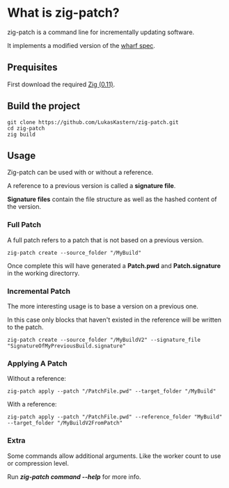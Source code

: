 # What is zig-patch?

zig-patch is a command line for incrementally updating software.

It implements a modified version of the [wharf spec](https://itch.io/docs/wharf/).   



<!-- ## Benchmarks TODO -->

## Prequisites
First download the required [Zig (0.11)](https://ziglang.org/download/).

## Build the project

```
git clone https://github.com/LukasKastern/zig-patch.git
cd zig-patch
zig build
```

## Usage

Zig-patch can be used with or without a reference.

A reference to a previous version is called a **signature file**. 

**Signature files** contain the file structure as well as the hashed content of the version.

### Full Patch
A full patch refers to a patch that is not based on a previous version.

```
zig-patch create --source_folder "/MyBuild" 
```

Once complete this will have generated a **Patch.pwd** and **Patch.signature** in the working directorry.

### Incremental Patch

The more interesting usage is to base a version on a previous one.

In this case only blocks that haven't existed in the reference will be written to the patch.

```
zig-patch create --source_folder "/MyBuildV2" --signature_file "SignatureOfMyPreviousBuild.signature"
```

### Applying A Patch

Without a reference:
```
zig-patch apply --patch "/PatchFile.pwd" --target_folder "/MyBuild"
```

With a reference:
```
zig-patch apply --patch "/PatchFile.pwd" --reference_folder "MyBuild" --target_folder "/MyBuildV2FromPatch"
```

### Extra

Some commands allow additional arguments. Like the worker count to use or compression level. 

Run ***zig-patch command --help*** for more info.

